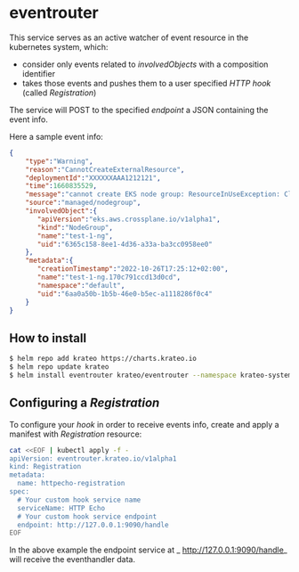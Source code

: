 # eventrouter

This service serves as an active watcher of event resource in the kubernetes system, which:

- consider only events related to _involvedObjects_ with a composition identifier
- takes those events and pushes them to a user specified _HTTP hook_ (called _Registration_)

The service will POST to the specified _endpoint_ a JSON containing the event info.

Here a sample event info:


```json
{
    "type":"Warning",
    "reason":"CannotCreateExternalResource",
    "deploymentId":"XXXXXXAAA1212121",
    "time":1660835529,
    "message":"cannot create EKS node group: ResourceInUseException: Cluster: test-1 is not in a valid state",
    "source":"managed/nodegroup",
    "involvedObject":{
       "apiVersion":"eks.aws.crossplane.io/v1alpha1",
       "kind":"NodeGroup",
       "name":"test-1-ng",
       "uid":"6365c158-8ee1-4d36-a33a-ba3cc0958ee0"
    },
    "metadata":{
       "creationTimestamp":"2022-10-26T17:25:12+02:00",
       "name":"test-1-ng.170c791ccd13d0cd",
       "namespace":"default",
       "uid":"6aa0a50b-1b5b-46e0-b5ec-a1118286f0c4"
    }
}
```

## How to install

```sh
$ helm repo add krateo https://charts.krateo.io
$ helm repo update krateo
$ helm install eventrouter krateo/eventrouter --namespace krateo-system --create-namespace
```

## Configuring a _Registration_

To configure your _hook_ in order to receive events info, create and apply a manifest with _Registration_ resource:

```sh
cat <<EOF | kubectl apply -f -
apiVersion: eventrouter.krateo.io/v1alpha1
kind: Registration
metadata:
  name: httpecho-registration
spec:
  # Your custom hook service name
  serviceName: HTTP Echo
  # Your custom hook service endpoint
  endpoint: http://127.0.0.1:9090/handle
EOF
```

In the above example the endpoint service at _ http://127.0.0.1:9090/handle_ will receive the eventhandler data.